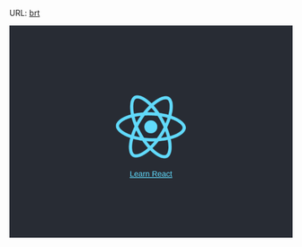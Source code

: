URL: [brt](http://localhost:3000/) 
 
 
 ![alt text](https://raw.githubusercontent.com/djiangdev/Build-a-screenshot-pipeline/main/screenshot.png?raw=true)